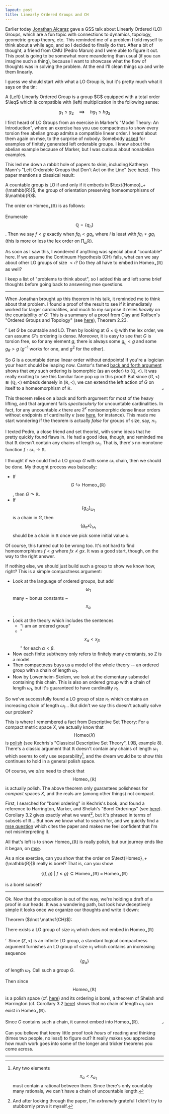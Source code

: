 ```yaml
---
layout: post
title: Linearly Ordered Groups and CH
---
```


Earlier today [Jonathan Alcaraz][2]  gave a GSS talk about 
Linearly Ordered (LO) Groups, which are a fun topic with connections to 
dynamics, topology, geometric group theory, etc. This reminded me of a 
problem I told myself to think about a while ago, and so I decided to 
finally do that. After a bit of thought, a friend from CMU (Pedro Marun)
and I were able to figure it out. This post is going to be somewhat 
more meandering than usual (if you can imagine such a thing), because I want
to showcase what the flow of thoughts was in solving the problem. 
At the end I'll clean things up and write them linearly.

I guess we should start with what a LO Group is, but it's pretty much
what it says on the tin:

<div class=boxed markdown=1>
  A (Left) <span class="defn">Linearly Ordered Group</span> is a
  group $G$ equipped with a total order $\leq$ which is compatible
  with (left) multiplication in the following sense:

  $$
  g_1 \leq g_2 \quad \implies \quad hg_1 \leq hg_2
  $$
</div>

I first heard of LO Groups from an exercise in Marker's 
"Model Theory: An Introduction", where an exercise has you
use compactness to show every torsion free abelian group admits
a compatible linear order. I heard about them again on mse,
to the surprise of nobody. Somebody [asked][3] for examples of 
finitely generated left orderable groups. I knew about the abelian
example because of Marker, but I was curious about nonabelian examples.

This led me down a rabbit hole of papers to skim, including
Katheryn Mann's "Left Orderable Groups that Don't Act on the Line"
(see [here][4]). This paper mentions a classical result:

<div class=boxed markdown=1>
  A countable group is LO if and only if it embeds in $\text{Homeo}_+(\mathbb{R})$,
  the group of orientation preserving homeomorphisms of $\mathbb{R}$.

  The order on $\text{Homeo}_+(\mathbb{R})$ is as follows: 

  Enumerate $$\mathbb{Q} = \{q_n\}$$. Then we say $f \lt g$ exactly when
  $f q_i \lt g q_i$, where $i$ is least with $f q_i \neq g q_i$ 
  (this is more or less the lex order on $\prod_{\omega} \mathbb{R}$).
</div>

As soon as I saw this, I wondered if anything was special about "countable" here.
If we assume the Continuum Hypothesis (CH) fails, what can we say about other
LO groups of size $\lt \mathfrak{c}$? Do they all have to embed in 
$\text{Homeo}_+(\mathbb{R})$ as well?

I keep a list of "problems to think about", so I added this and left some
brief thoughts before going back to answering mse questions.

---

When Jonathan brought up this theorem in his talk, it reminded me to think
about that problem. I found a proof of the result to see if it immediately
worked for larger cardinalities, and much to my surprise it relies _heavily_
on the countability of $G$! This is a summary of a proof from Clay and Rolfsen's 
"Ordered Groups and Topology" (see [here][5]), Theorem 2.23.

$\ulcorner$ 
Let $G$ be countable and LO. Then by looking at $G \times \mathbb{Q}$ with 
the lex order, we can assume $G$'s ordering is dense. Moreover, it is easy
to see that $G$ is torsion free, so for any element $g$, there is always
some $g_L \lt g$ and some $g_R \gt g$ ($g^{-1}$ works for one, and $g^2$ for the other).

So $G$ is a countable dense linear order without endpoints! If you're a 
logician your heart should be leaping now. Cantor's famed 
[back and forth argument][6] shows that _any_ such ordering is isomorphic
(as an order) to $(\mathbb{Q}, \lt)$. It was really exciting to see this 
familiar face pop up in this proof! But since $(G, \lt) \cong (\mathbb{Q}, \lt)$ 
embeds densely in $(\mathbb{R}, \lt)$, we can extend the left action of $G$ on 
itself to a homeomorphism of $\mathbb{R}$. 
<span style="float:right">$\lrcorner$</span>

This theorem relies on a back and forth argument for most of the heavy lifting,
and that argument fails _spectacularly_ for uncountable cardinalities. 
In fact, for any uncountable $\kappa$ there are $2^\kappa$ nonisomorphic 
dense linear orders without endpoints of cardinality $\kappa$ 
(see [here][7], for instance). This made me start wondering if the theorem is
actually _false_ for groups of size, say, $\aleph_1$.

I texted Pedro, a close friend and set theorist, with some ideas that he
pretty quickly found flaws in. He had a good idea, though, and reminded me
that $\mathbb{R}$ doesn't contain any chains of length $\omega_1$. That is,
there's no monotone function $f : \omega_1 \to \mathbb{R}$. 

I thought if we could find a LO group $G$ with some $\omega_1$ chain, 
then we should be done. My thought process was baiscally:

 - If $$G \hookrightarrow \text{Homeo}_+(\mathbb{R})$$, then $G \curvearrowright \mathbb{R}$.
 - If $$\{ g_\alpha \}_{\omega_1}$$ is a chain in $G$, then $$\{ g_\alpha x \}_{\omega_1}$$ should be a chain in $\mathbb{R}$ once we pick
some initial value $x$.

Of course, this turned out to be wrong too. It's not hard to find homeomorphisms
$f \lt g$ where $fx \not \lt gx$. It was a good start, though, on the way to
the right answer.

If nothing else, we should just build such a group to show we know how, right?
This is a simple compactness argument: 

 - Look at the language of ordered groups, but add $$\omega_1$$ many ~ bonus constants ~ $$x_\alpha$$.
 - Look at the theory which includes the sentences
    - "I am an ordered group"
    - "$$x_\alpha \lt x_\beta$$" for each $\alpha \lt \beta$.
 - Now each finite subtheory only refers to finitely many constants, so $\mathbb{Z}$ is a model.
 - Then compactness buys us a model of the whole theory -- an ordered group with a chain of length $\omega_1$.
 - Now by Lowenheim-Skolem, we look at the elementary submodel containing this chain. 
    This is also an ordered group with a chain of length $\omega_1$, but it's guaranteed to 
    have cardinality $\aleph_1$.

So we've successfully found a LO group of size $\aleph_1$ which contains an
increasing chain of length $\omega_1$... But didn't we say this doesn't actually
solve our problem?

This is where I remembered a fact from Descriptive Set Theory: For a 
compact metric space $X$, we actually know that $$\text{Homeo}(X)$$ is
[polish][8] (see Kechris's "Classical Descriptive Set Theory", I.9B, example 8). 
There's a classic argument that $\mathbb{R}$ doesn't contain any chains of
length $\omega_1$ which seems to only use separability[^1], and the
dream would be to show this continues to hold in a general polish space.

Of course, we _also_ need to check that $$\text{Homeo}_+(\mathbb{R})$$ is 
actually polish. The above theorem only guarantees polishness for _compact_
spaces $X$, and the reals are (among other things) not compact.

First, I searched for "borel ordering" in Kechris's book, and found a 
reference to Harrington, Marker, and Shelah's "Borel Orderings" 
(see [here][9]). Corollary 3.2 gives exactly what we want[^2], but it's phrased
in terms of subsets of $\mathbb{R}$... But now we know what to search for,
and we quickly find a [mse question][10] which cites the paper and makes me
feel confident that I'm not misinterpreting it.

All that's left is to show $\text{Homeo}_+(\mathbb{R})$ is really polish,
but our journey ends like it began, on [mse][11].

<div class=boxed markdown=1>
As a nice exercise, can you show that the order on $\text{Homeo}_+(\mathbb{R})$
really is borel? That is, can you show

$$
\{ (f,g) ~|~ f \leq g \} 
\subseteq 
\text{Homeo}_+(\mathbb{R}) \times \text{Homeo}_+(\mathbb{R})
$$

is a borel subset?
</div>

---

Ok. Now that the exposition is out of the way, we're holding a draft of a 
proof in our heads. It was a wandering path, but look how deceptively simple
it looks once we organize our thoughts and write it down:

<div class=boxed markdown=1>
Theorem ($\lnot \mathsf{CH}$):

There exists a LO group of size $\aleph_1$ which does not embed in
$\text{Homeo}_+(\mathbb{R})$
</div>

$\ulcorner$
Since $(\mathbb{Z}, \lt)$ is an infinite LO group, a standard 
logical compactness argument furnishes an LO group of size
$\aleph_1$ which contains an increasing sequence $$\{g_\alpha\}$$
of length $\omega_1$. Call such a group $G$.

Then since $$\text{Homeo}_+(\mathbb{R})$$ is a polish space
(cf. [here][11]) and its ordering is borel, a theorem of
Shelah and Harrington (cf. Corollary 3.2 [here][9])
shows that no chain of length $\omega_1$ can exist in 
$\text{Homeo}_+(\mathbb{R})$.

Since $G$ contains such a chain, it cannot embed into 
$\text{Homeo}_+(\mathbb{R})$.
<span style="float:right">$\lrcorner$</span>

Can you believe that teeny little proof took _hours_ of reading and thinking
(times two people, no less!) to figure out? It really makes you appreciate
how much work goes into some of the longer and tricker theorems you come across.

---

[^1]:
    Any two elements
    $$x_\alpha \lt x_{\alpha_1}$$ must contain a rational between them. Since 
    there's only countably many rationals, we can't have a chain of uncountable
    length. 

[^2]:
    And after looking through the paper, I'm _extremely_ grateful I didn't 
    try to stubbornly prove it myself.


[1]: https://cmu-hott.github.io/workshop2021.html
[2]: https://math.jonathanalcaraz.com/
[3]: https://math.stackexchange.com/q/3928388/655547
[4]: https://e.math.cornell.edu/people/mann/papers/germsatinfinity.pdf
[5]: https://arxiv.org/abs/1511.05088
[6]: https://en.wikipedia.org/wiki/Back-and-forth_method
[7]: https://math.stackexchange.com/q/2580875/655547
[8]: https://en.wikipedia.org/wiki/Polish_space
[9]: https://www.ams.org/journals/tran/1988-310-01/S0002-9947-1988-0965754-3/S0002-9947-1988-0965754-3.pdf
[10]: https://math.stackexchange.com/q/184200/655547
[11]: https://math.stackexchange.com/q/732380/655547
